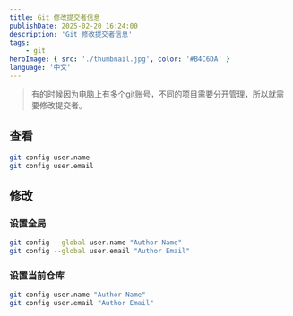 ```yaml
---
title: Git 修改提交者信息
publishDate: 2025-02-20 16:24:00
description: 'Git 修改提交者信息'
tags:
    - git
heroImage: { src: './thumbnail.jpg', color: '#B4C6DA' }
language: '中文'
---
```


> 有的时候因为电脑上有多个git账号，不同的项目需要分开管理，所以就需要修改提交者。

## 查看

``` bash
git config user.name
git config user.email
```

## 修改

### 设置全局

``` bash
git config --global user.name "Author Name"
git config --global user.email "Author Email"
```

### 设置当前仓库

``` bash
git config user.name "Author Name"
git config user.email "Author Email"
```